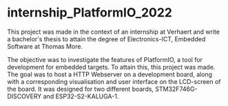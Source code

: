 # internship_PlatformIO_2022

This project was made in the context of an internship at Verhaert and write a bachelor's thesis to attain the degree of Electronics-ICT, Embedded Software at Thomas More.

The objective was to investigate the features of PlatformIO, a tool for development for embedded targets. To attain this, this project was made.
The goal was to host a HTTP Webserver on a development board, along with a corresponding visualisation and user interface on the LCD-screen of the board. 
It was designed for two different boards, STM32F746G-DISCOVERY and ESP32-S2-KALUGA-1.

